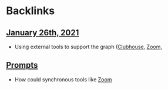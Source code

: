 
# Backlinks
## [January 26th, 2021](<January 26th, 2021.md>)
- Using external tools to support the graph ([Clubhouse](<Clubhouse.md>), [Zoom](<Zoom.md>),

## [Prompts](<Prompts.md>)
- How could synchronous tools like [Zoom](<Zoom.md>)

